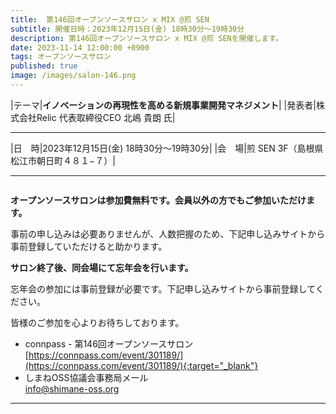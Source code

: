 ```yaml
---
title:  第146回オープンソースサロン x MIX @煎 SEN
subtitle: 開催日時：2023年12月15日(金) 18時30分～19時30分 
description: 第146回オープンソースサロン x MIX @煎 SENを開催します。
date: 2023-11-14 12:00:00 +0900
tags: オープンソースサロン
published: true
image: /images/salon-146.png
---
```


|<nobr>テーマ</nobr>|__イノベーションの再現性を高める新規事業開発マネジメント__|
|<nobr>発表者</nobr>|株式会社Relic 代表取締役CEO 北嶋 貴朗 氏|

---

|<nobr>日　時</nobr>|2023年12月15日(金) 18時30分～19時30分|
|<nobr>会　場</nobr>|煎 SEN 3F（島根県松江市朝日町４８１−７）|

---

<img srcset="/images/salon-146.png">

__オープンソースサロンは参加費無料です。会員以外の方でもご参加いただけます。__  

事前の申し込みは必要ありませんが、人数把握のため、下記申し込みサイトから事前登録していただけると助かります。  

__サロン終了後、同会場にて忘年会を行います。__  

忘年会の参加には事前登録が必要です。下記申し込みサイトから事前登録してください。  

皆様のご参加を心よりお待ちしております。  

- connpass - 第146回オープンソースサロン  
[https://connpass.com/event/301189/](https://connpass.com/event/301189/){:target="_blank"}  
- しまねOSS協議会事務局メール  
[info@shimane-oss.org](mailto:info@shimane-oss.org)  

---
